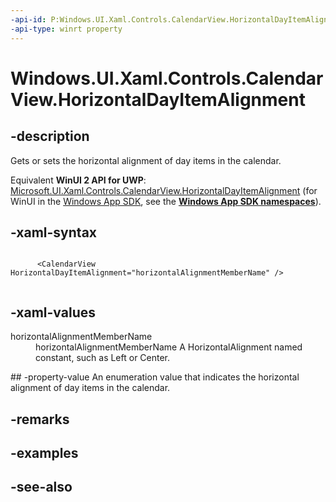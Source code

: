 ```yaml
---
-api-id: P:Windows.UI.Xaml.Controls.CalendarView.HorizontalDayItemAlignment
-api-type: winrt property
---
```


<!-- Property syntax
public Windows.UI.Xaml.HorizontalAlignment HorizontalDayItemAlignment { get;  set; }
-->

# Windows.UI.Xaml.Controls.CalendarView.HorizontalDayItemAlignment

## -description
Gets or sets the horizontal alignment of day items in the calendar.

Equivalent **WinUI 2 API for UWP**: [Microsoft.UI.Xaml.Controls.CalendarView.HorizontalDayItemAlignment](/windows/winui/api/microsoft.ui.xaml.controls.calendarview.horizontaldayitemalignment) (for WinUI in the [Windows App SDK](/windows/apps/windows-app-sdk/), see the **[Windows App SDK namespaces](/windows/windows-app-sdk/api/winrt/)**).

## -xaml-syntax
```xaml

      <CalendarView HorizontalDayItemAlignment="horizontalAlignmentMemberName" />
    
```


## -xaml-values
<dl><dt>horizontalAlignmentMemberName</dt><dd>horizontalAlignmentMemberName A HorizontalAlignment named constant, such as Left or Center.</dd>
</dl>
## -property-value
An enumeration value that indicates the horizontal alignment of day items in the calendar.

## -remarks

## -examples

## -see-also
